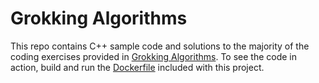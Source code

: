 # Grokking Algorithms

This repo contains C++ sample code and solutions to the majority of the coding
exercises provided in
[Grokking Algorithms](https://www.manning.com/books/grokking-algorithms). To
see the code in action, build and run the [Dockerfile](Dockerfile) included
with this project.
